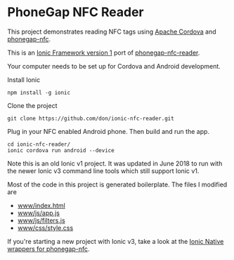 # PhoneGap NFC Reader

This project demonstrates reading NFC tags using [Apache Cordova](http://cordova.io) and [phonegap-nfc](https://github.com/chariotsolutions/phonegap-nfc).

This is an [Ionic Framework version 1](http://ionicframework.com/) port of [phonegap-nfc-reader](https://github.com/don/phonegap-nfc-reader).

Your computer needs to be set up for Cordova and Android development.

Install Ionic

    npm install -g ionic

Clone the project

    git clone https://github.com/don/ionic-nfc-reader.git
  
Plug in your NFC enabled Android phone. Then build and run the app.

    cd ionic-nfc-reader/
    ionic cordova run android --device

Note this is an old Ionic v1 project. It was updated in June 2018 to run with the newer Ionic v3 command line tools which still support Ionic v1. 

Most of the code in this project is generated boilerplate. The files I modified are

* [www/index.html](www/index.html)
* [www/js/app.js](www/js/app.js)
* [www/js/filters.js](www/js/filters.js)
* [www/css/style.css](www/css/style.css)

If you're starting a new project with Ionic v3, take a look at the [Ionic Native wrappers for phonegap-nfc](https://ionicframework.com/docs/native/nfc/).

